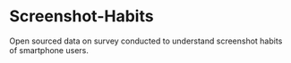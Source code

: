 # Screenshot-Habits
Open sourced data on survey conducted to understand screenshot habits of smartphone users.
